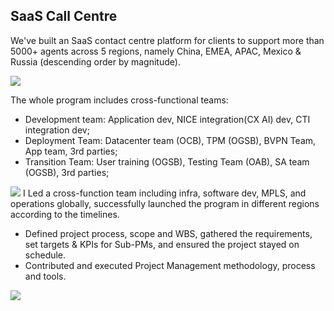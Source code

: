 ## SaaS Call Centre

We've built an SaaS contact centre platform for clients to support more than 5000+ agents across 5 regions, namely China, EMEA, APAC, Mexico & Russia (descending order by magnitude). 

<img src="https://user-images.githubusercontent.com/79688638/199311798-395c00f8-634f-42ea-ae6e-1667016a4cab.png">

The whole program includes cross-functional teams:

  - Development team: Application dev, NICE integration(CX AI) dev, CTI integration dev;
  - Deployment Team: Datacenter team (OCB), TPM (OGSB), BVPN Team, App team, 3rd parties;
  - Transition Team: User training (OGSB), Testing Team (OAB),  SA team (OGSB), 3rd parties;












<img src="https://user-images.githubusercontent.com/79688638/199171842-1c9a40a6-952b-41da-9768-b884924a0ae0.jpg">
I Led a cross-function team including infra, software dev, MPLS, and operations globally, successfully launched the program in different regions according to the timelines.

  - Defined project process, scope and WBS, gathered the requirements, set targets & KPIs for Sub-PMs, and ensured the project stayed on schedule.
  - Contributed and executed Project Management methodology, process and tools.
<img src="https://user-images.githubusercontent.com/79688638/199172785-e220015c-42aa-4695-8f26-5f4f7ae7eb2f.JPG">
